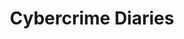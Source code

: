 ---
title: Cybercrime Diaries
description: Cybercrime Diaries offers an incisive exploration of the Russian language cybercriminal ecosystem. It aims to study how these hackers organize, interact, and attack their victims.
url: https://www.cybercrimediaries.com/
image:
    # url: '/assets/images/cafe.png'
    # alt: 'Cafe'
tags: ['blog', 'cybercrime']
pubDate: 2024-01-29
draft: false
---